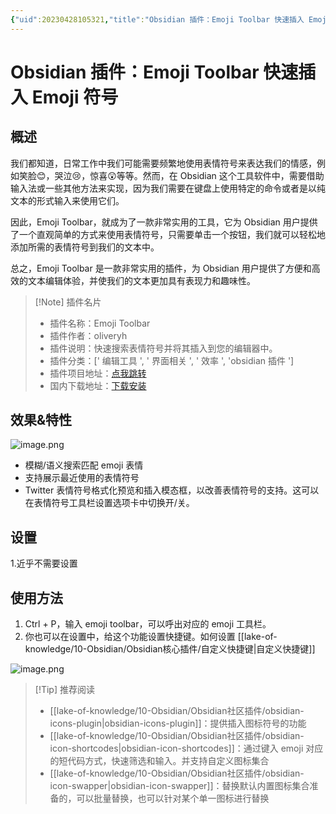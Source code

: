 ```yaml
---
{"uid":20230428105321,"title":"Obsidian 插件：Emoji Toolbar 快速插入 Emoji 符号","tags":["Obsidian","插件","快速输入"],"description":"Obsidian 插件：Emoji Toolbar 快速插入 Emoji 符号","author":"OS","type":"other","draft":false,"editable":false,"modified":20230901101448,"dg-publish":true,"permalink":"/lake-of-knowledge/10-obsidian/obsidian/obsidian-emoji-toolbar/","dgPassFrontmatter":true}
---
```



# Obsidian 插件：Emoji Toolbar 快速插入 Emoji 符号

## 概述

我们都知道，日常工作中我们可能需要频繁地使用表情符号来表达我们的情感，例如笑脸😊，哭泣😢，惊喜😲等等。然而，在 Obsidian 这个工具软件中，需要借助输入法或一些其他方法来实现，因为我们需要在键盘上使用特定的命令或者是以纯文本的形式输入来使用它们。

因此，Emoji Toolbar，就成为了一款非常实用的工具，它为 Obsidian 用户提供了一个直观简单的方式来使用表情符号，只需要单击一个按钮，我们就可以轻松地添加所需的表情符号到我们的文本中。

总之，Emoji Toolbar 是一款非常实用的插件，为 Obsidian 用户提供了方便和高效的文本编辑体验，并使我们的文本更加具有表现力和趣味性。

> [!Note] 插件名片
>- 插件名称：Emoji Toolbar
>- 插件作者：oliveryh
>- 插件说明：快速搜索表情符号并将其插入到您的编辑器中。
> - 插件分类：[' 编辑工具 ', ' 界面相关 ', ' 效率 ', 'obsidian 插件 ']
>- 插件项目地址：[点我跳转](https://github.com/oliveryh/obsidian-emoji-toolbar)
> - 国内下载地址：[下载安装](https://pkmer.cn/products/plugin/pluginMarket/?obsidian-emoji-toolbar)

## 效果&特性

![image.png](https://cdn.pkmer.cn/images/20230503222718.png!pkmer)

- 模糊/语义搜索匹配 emoji 表情
- 支持展示最近使用的表情符号
- Twitter 表情符号格式化预览和插入模态框，以改善表情符号的支持。这可以在表情符号工具栏设置选项卡中切换开/关。

## 设置

1.近乎不需要设置

## 使用方法

1. Ctrl + P，输入 emoji toolbar，可以呼出对应的 emoji 工具栏。
2. 你也可以在设置中，给这个功能设置快捷键。如何设置 [[lake-of-knowledge/10-Obsidian/Obsidian核心插件/自定义快捷键\|自定义快捷键]]

![image.png](https://cdn.pkmer.cn/images/20230503222752.png!pkmer)

> [!Tip] 推荐阅读
> - [[lake-of-knowledge/10-Obsidian/Obsidian社区插件/obsidian-icons-plugin\|obsidian-icons-plugin]]：提供插入图标符号的功能
> - [[lake-of-knowledge/10-Obsidian/Obsidian社区插件/obsidian-icon-shortcodes\|obsidian-icon-shortcodes]]：通过键入 emoji 对应的短代码方式，快速筛选和输入。并支持自定义图标集合
> - [[lake-of-knowledge/10-Obsidian/Obsidian社区插件/obsidian-icon-swapper\|obsidian-icon-swapper]]：替换默认内置图标集合准备的，可以批量替换，也可以针对某个单一图标进行替换